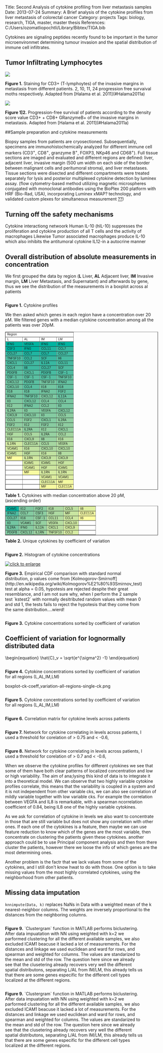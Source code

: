 Title: Second Analysis of cytokine profiling from liver metastasis samples
Date: 2013-07-24
Summary: A Brief analysis of the cytokine proifiles from liver metastasis of colorectal cancer
Category: projects
Tags: biology, research, TIGA, master, master thesis
References: C:/Users/ozomatliopochtli/Library/Bibtex/TIGA.bib

Cytokines are signaling peptides recently found to be important in the tumor microenvironmet determining tumour invasion and the spatial distribution of immune cell infiltrates.

## Tumor Infiltrating Lymphocytes

<a class="fancybox" rel="figures" data-title-id="caption-1" href="/static/images/tiga/TIL.png" title="click to enlarge"><img src="/static/images/tiga/TIL.png"/></a>
<div id="caption-1" class="caption"><b>Figure 1.</b> Staining for CD3+ (T-lymphoytes) of the invasive margins in metastasis from different patients. 2, 10, 11, 24 progression free survaival moths respectively. Adapted from [Halama et al. 2011](#Halama2011a)</div>

<a class="fancybox" rel="figures" data-title-id="caption-2" href="/static/images/tiga/density_vs_progression.png" title="click to enlarge"><img src="/static/images/tiga/density_vs_progression.png"/></a>
<div id="caption-2" class="caption"><b>Figure 1]2.</b> Progression-free survival of patients according to the density score value CD3+ + CD8+ GRanzymeB+ of the invasive margins in metastasis. Adapted from [Halama et al. 2011](#Halama2011a)</div>


##Sample preparation and cytokine measurements

Biopsy samples from patients are cryosectioned. Subsequentially, specimens are immunohistochemically analyzed for different immune cell markers (CD3<sup>+</sup>, CD8<sup>+</sup>, granzyme B<sup>+</sup>, FOXP3, NKp46 and CD68<sup>+</sup>). Full tissue sections are imaged and evaluated and different regions are defined: liver, adjacent liver, invasive  margin (500 um width on each side of the border between malignant cells and peritumoral stroma), and liver metastases. Tissue sections were disected and different compartments were treated separately for lysis and posterior multiplexed cytokine detection by luminex assay. (flow cytometry-based method utilizing magnetic microspheres conjugated with monoclonal antibodies using the BioPlex 200 platform with HRF (Bio-Rad, USA), incorporating Luminex xMAP? technology, and validated custom plexes for simultaneous measurement [??](#Krzystek-Korpacka2013))

## Turning off the safety mechanisms
Cytokine interactiong netwoork 
Human IL-10 (hIL-10) suppresses the proliferation and cytokine production of all T cells and the activity of macrophages
Likewise Tumor associated macrophages produce IL-10 which also inhibits the antitumoral cytokine IL12-in a autocrine manner

## Overall distribution of absolute measurements in concentration

We first grouped the data by region (**L** Liver, **AL** Adjacent liver, **IM** Invasive margin, **LM** Liver Metastasis, and Supernatant) and afterwards by gene, thus we see the distribution of the measurements in a boxplot across al patients

<a class="fancybox" rel="figures" href="/static/images/tiga/boxplot-ck-profile-region-patients_log10.png" title="Cytokine profiles" target="_blank"><img src="/static/images/tiga/boxplot-ck-profile-region-patients_log10.png" style="background-color:#fff; max-width: 90%;" alt="" /></a>
<p class="caption" style="width: 90%;"><strong>Figure 1.</strong> Cytokine profiles</p>

We then asked which genes in each region have a concentration over 20 pM. We filtered genes with a median cytokine concentration among all the patients was over 20pM.

<!this is the table 1>

<table border="1" cellpadding="4" cellspacing="0" align="center" style="font-size:0.7em;">
<tr><td colspan="4">Region</td></tr>
<tr><td>L</td><td>AL</td><td>IM</td><td>LM</td></tr>
<tr><td style="background:#00B4A1">IFNG</td><td style="background:#00B4A1">VEGFA</td><td style="background:#00B4A1">IFNG</td><td style="background:#00B4A1">IFNG</td></tr>
<tr><td style="background:#00B4A1">CSF3</td><td style="background:#00B4A1">IFNG</td><td style="background:#20B5A1">CCL11</td><td style="background:#37B8A1">CCL7</td></tr>
<tr><td style="background:#37B8A1">CCL27</td><td style="background:#20B5A1">CCL7</td><td style="background:#20B5A1">CCL7</td><td style="background:#40B9A1">CCL27</td></tr>
<tr><td style="background:#4EBCA1">TNFSF10</td><td style="background:#37B8A1">CCL2</td><td style="background:#37B8A1">SCF</td><td style="background:#47BBA1">Il6</td></tr>
<tr><td style="background:#4EBCA1">CXCL1</td><td style="background:#40B9A1">CCL27</td><td style="background:#37B8A1">IL12A</td><td style="background:#47BBA1">CCL11</td></tr>
<tr><td style="background:#55BEA1">CCL4</td><td style="background:#40B9A1">Il8</td><td style="background:#40B9A1">CCL27</td><td style="background:#4EBCA1">SCF</td></tr>
<tr><td style="background:#5ABFA1">PDGFB</td><td style="background:#55BEA1">CXCL1</td><td style="background:#47BBA1">PDGFB</td><td style="background:#4EBCA1">CSF-1</td></tr>
<tr><td style="background:#60C0A1">CSF-1</td><td style="background:#5ABFA1">CSF-1</td><td style="background:#55BEA1">CSF-1</td><td style="background:#60C0A1">TNFSF10</td></tr>
<tr><td style="background:#6FC4A1">CXCL12</td><td style="background:#5ABFA1">PDGFB</td><td style="background:#73C6A1">TNFSF10</td><td style="background:#65C2A1">IFNA2</td></tr>
<tr><td style="background:#6FC4A1">CXCL10</td><td style="background:#5ABFA1">CCL4</td><td style="background:#73C6A1">Il18</td><td style="background:#65C2A1">Il18</td></tr>
<tr><td style="background:#73C6A1">Il18</td><td style="background:#6AC3A1">Il18</td><td style="background:#73C6A1">IFNA2</td><td style="background:#65C2A1">FGF2</td></tr>
<tr><td style="background:#73C6A1">IFNA2</td><td style="background:#6AC3A1">TNFSF10</td><td style="background:#7CC8A1">CXCL12</td><td style="background:#6AC3A1">IL12A</td></tr>
<tr><td style="background:#80C9A1">Il3</td><td style="background:#73C6A1">CXCL12</td><td style="background:#80C9A1">CCL4</td><td style="background:#78C7A1">CCL4</td></tr>
<tr><td style="background:#88CCA1">Il12</td><td style="background:#73C6A1">IFNA2</td><td style="background:#80C9A1">CCL2</td><td style="background:#78C7A1">Il3</td></tr>
<tr><td style="background:#88CCA1">IL2RA</td><td style="background:#84CBA1">Il3</td><td style="background:#84CBA1">VEGFA</td><td style="background:#80C9A1">CXCL12</td></tr>
<tr><td style="background:#88CCA1">CXCL9</td><td style="background:#84CBA1">CXCL10</td><td style="background:#84CBA1">Il3</td><td style="background:#8CCDA1">CCL5</td></tr>
<tr><td style="background:#8FCEA1">CCL5</td><td style="background:#8CCDA1">FGF2</td><td style="background:#84CBA1">CXCL1</td><td style="background:#8FCEA1">IL2RA</td></tr>
<tr><td style="background:#8FCEA1">FGF2</td><td style="background:#8CCDA1">Il12</td><td style="background:#88CCA1">FGF2</td><td style="background:#8FCEA1">Il12</td></tr>
<tr><td style="background:#A6D7A1">CLEC11A</td><td style="background:#8FCEA1">IL2RA</td><td style="background:#93D0A1">Il12</td><td style="background:#93D0A1">CXCL1</td></tr>
<tr><td style="background:#AFDBA1">HGF</td><td style="background:#AAD8A1">CCL5</td><td style="background:#96D1A1">IL2RA</td><td style="background:#A3D6A1">CCL2</td></tr>
<tr><td style="background:#B2DCA1">Il16</td><td style="background:#ADD9A1">CXCL9</td><td style="background:#9AD2A1">Il8</td><td style="background:#B2DCA1">Il16</td></tr>
<tr><td style="background:#D0E8A1">IL1RN</td><td style="background:#B5DDA1">CLEC11A</td><td style="background:#A6D7A1">CCL5</td><td style="background:#B2DCA1">VEGFA</td></tr>
<tr><td style="background:#D2E9A1">VCAM1</td><td style="background:#BEE0A1">Il16</td><td style="background:#ADD9A1">CXCL10</td><td style="background:#B2DCA1">CXCL10</td></tr>
<tr><td style="background:#D2E9A1">ICAM1</td><td style="background:#BEE0A1">HGF</td><td style="background:#C0E2A1">Il16</td><td style="background:#B2DCA1">Il8</td></tr>
<tr><td style="background:#FFFFA1">MIF</td><td style="background:#D2E9A1">IL1RN</td><td style="background:#C3E3A1">CXCL9</td><td style="background:#C0E2A1">CXCL9</td></tr>
<tr><td style="background:#FFFFFF">&nbsp;</td><td style="background:#D5EAA1">ICAM1</td><td style="background:#C8E5A1">ICAM1</td><td style="background:#C8E5A1">HGF</td></tr>
<tr><td style="background:#FFFFFF">&nbsp;</td><td style="background:#DCEEA1">VCAM1</td><td style="background:#CDE7A1">HGF</td><td style="background:#D2E9A1">ICAM1</td></tr>
<tr><td style="background:#FFFFFF">&nbsp;</td><td style="background:#F8FBA1">MIF</td><td style="background:#D7ECA1">IL1RN</td><td style="background:#D5EAA1">IL1RN</td></tr>
<tr><td style="background:#FFFFFF">&nbsp;</td><td style="background:#FFFFFF">&nbsp;</td><td style="background:#DEEFA1">VCAM1</td><td style="background:#DCEEA1">VCAM1</td></tr>
<tr><td style="background:#FFFFFF">&nbsp;</td><td style="background:#FFFFFF">&nbsp;</td><td style="background:#E3F1A1">CLEC11A</td><td style="background:#F4F9A1">MIF</td></tr>
<tr><td style="background:#FFFFFF">&nbsp;</td><td style="background:#FFFFFF">&nbsp;</td><td style="background:#F8FBA1">MIF</td><td style="background:#FAFCA1">CLEC11A</td></tr>
</table>

<p class="caption" style="width: 90%; margin-top: 5px; margin-bottom: 5px;"><strong>Table 1.</strong> Cytokines with median concentration above 20 pM, (ascending order)</p>

<!this is the table 2>

<table border="1" cellpadding="4" cellspacing="0" align="center" style="font-size:0.7em;">
<tr><td style="background:#00B4A1">ICAM1</td><td style="background:#80C9A1">Il12</td><td style="background:#8CCDA1">FGF2</td><td style="background:#ADD9A1">Il18</td><td style="background:#BEE0A1">CCL5</td><td style="background:#DEEFA1">Il8</td></tr>
<tr><td style="background:#4EBCA1">IFNA2</td><td style="background:#84CBA1">CCL7</td><td style="background:#8CCDA1">CSF3</td><td style="background:#ADD9A1">HGF</td><td style="background:#C8E5A1">MIF</td><td style="background:#F0F7A1">CLEC11A</td></tr>
<tr><td style="background:#6FC4A1">CCL27</td><td style="background:#88CCA1">Il16</td><td style="background:#93D0A1">CSF-1</td><td style="background:#B5DDA1">CCL11</td><td style="background:#CDE7A1">CCL4</td><td style="background:#FFFFA1">Il6</td></tr>
<tr><td style="background:#73C6A1">Il3</td><td style="background:#88CCA1">VCAM1</td><td style="background:#96D1A1">SCF</td><td style="background:#B8DEA1">VEGFA</td><td style="background:#CDE7A1">CXCL10</td><td style="background:#FFFFFF">&nbsp;</td></tr>
<tr><td style="background:#73C6A1">IL2RA</td><td style="background:#88CCA1">IFNG</td><td style="background:#9AD2A1">IL12A</td><td style="background:#BBDFA1">CXCL1</td><td style="background:#D2E9A1">CXCL9</td><td style="background:#FFFFFF">&nbsp;</td></tr>
<tr><td style="background:#80C9A1">PDGFB</td><td style="background:#8CCDA1">CXCL12</td><td style="background:#9DD3A1">IL1RN</td><td style="background:#BEE0A1">TNFSF10</td><td style="background:#D5EAA1">CCL2</td><td style="background:#FFFFFF">&nbsp;</td></tr>
</table>
<p class="caption" style="width: 90%; margin-top: 5px;"><strong>Table 2.</strong> Unique cytokines by coefficient of variation</p>

<a class="fancybox" rel="figures" href="/static/images/tiga/hist_cytokine_concentrations.png" title="Histogram of cytokine concentrations" target="_blank"><img src="/static/images/tiga/hist_cytokine_concentrations.png" style="background-color:#fff; max-width: 90%;" alt="" /></a>
<p class="caption" style="width: 90%;"><strong>Figure 2.</strong> Histogram of cytokine concentrations</p>


<a class="fancybox" rel="figures" href="/static/images/tiga/ecdf_kstest.png" title="mpirical CDF" target="_blank"><img src="/static/images/tiga/ecdf_kstest.png" style="background-color:#fff; max-width: 90%;" alt="click to enlarge" /></a>
<p class="caption" style="width: 90%;"><strong>Figure 3.</strong> Empirical CDF comparison with standard normal distribution, p values come from [Kolmogorov-Smirnoff](http://en.wikipedia.org/wiki/Kolmogorov%E2%80%93Smirnov_test) test at alpha = 0.05, hypotesis are rejected despite their great resemblance, and I am not sure why, when I perform the 2 sample test `kstest2` with normally desitributed random values with mean 0 and std 1, the tests fails to reject the hypotesis that they come from the same distribution....wierd!</p>


<a class="fancybox" rel="figures" href="/static/images/tiga/boxplot-ck-coeff_variation-region-patients_log10.png" title="Coefficient of variation sorted" target="_blank"><img src="/static/images/tiga/boxplot-ck-coeff_variation-region-patients_log10.png" style="background-color:#fff; max-width: 90%;" alt="" /></a>
<p class="caption" style="width: 90%;"><strong>Figure 3.</strong> Cytokine concentrations sorted by coefficient of variation</p>

## Coefficient of variation for lognormally distributed data

\\begin{equation}
   \hat{C}_v = \sqrt{e^{\sigma^2} -1}
\\end{equation}



<a class="fancybox" rel="figures" href="/static/images/tiga/boxplot-ck-coeff_variation-all-regions.png" title="Coefficient of variation sorted for all regions" target="_blank"><img src="/static/images/tiga/boxplot-ck-coeff_variation-all-regions.png" style="background-color:#fff; max-width: 90%;" alt="" /></a>
<p class="caption" style="width: 90%;"><strong>Figure 4.</strong> Cytokine concentrations sorted by coefficient of variation for all regions (L,AL,IM,LM)</p>

boxplot-ck-coeff_variation-all-regions-single-ck.png

<a class="fancybox" rel="figures" href="/static/images/tiga/boxplot-ck-coeff_variation-all-regions-single-ck.png" title="Coefficient of variation sorted for all regions" target="_blank"><img src="/static/images/tiga/boxplot-ck-coeff_variation-all-regions-single-ck.png" style="background-color:#fff; max-width: 90%;" alt="" /></a>
<p class="caption" style="width: 90%;"><strong>Figure 5.</strong> Cytokine concentrations sorted by coefficient of variation for all regions (L,AL,IM,LM)</p>

<a class="fancybox" rel="figures" href="/static/images/tiga/rank_corr_matrix.png" title="Rank correlations matrix" target="_blank"><img src="/static/images/tiga/rank_corr_matrix.png" style="background-color:#fff; max-width: 90%;" alt="" /></a>
<p class="caption" style="width: 90%;"><strong>Figure 6.</strong> Correlation matrix for cytokine levels across patients</p>

<a class="fancybox" rel="figures" href="/static/images/tiga/ck_corr_network.png" title="Network of correlations" target="_blank"><img src="/static/images/tiga/ck_corr_network.png" style="background-color:#fff; max-width: 90%;" alt="" /></a>
<p class="caption" style="width: 90%;"><strong>Figure 7.</strong> Network for cytokine correlating in levels across patients, I used a threshold for corelation of &gt; 0.75 and &lt; -0.6, </p>

<a class="fancybox" rel="figures" href="/static/images/tiga/ck_corr_network-07.png" title="Network of correlations" target="_blank"><img src="/static/images/tiga/ck_corr_network-07.png" style="background-color:#fff; max-width: 90%;" alt="" /></a>
<p class="caption" style="width: 90%;"><strong>Figure 8.</strong> Network for cytokine correlating in levels across patients, I used a threshold for corelation of &gt; 0.7 and &lt; -0.6, </p>

When we observe the cytokine profiles for different cytokines we see that some of them have both clear patterns of localized concentration and low or high variability. The aim of ana;lysing this kind of data is to integrate it into a theoretical model. We can observe that two highly variable cytokine profiles correlate, this means that the variability is coupled in a system and it is not independent from other variable cks, we can also see correlation of mildly variable together with low variable cks. For example the correlation between VEGFA and IL8 is remarkable, with a spearman ncorrelation coefficient of 0.84, being IL8 one of the highly variable cytokines.

As we ask for correlation of cytokine in levels we also want to concentrate in those that are still variable but does not show any correlation with other ones. If each one of the cytokines is a feature, then maybe we can use feature reduction to know which of the genes are the most variable, then concentrate on clustering the patients given these cytokines. another approach could be to use Principal component analysis and then from there cluster the patients, however there we loose the info of which genes are the most determining ones.

Another problem is the factr that we lack values from some of the cytokines, and I still don't know hwat to do with those. One option is to take missing values from the most highly correlated cytokines, using the neighborhood from other patients.

## Missing data imputation

`knnimpute(Data, k)` replaces NaNs in Data with a weighted mean of the k nearest-neighbor columns. The weights are inversely proportional to the distances from the neighboring columns.




<a class="fancybox" rel="figures" href="/static/images/tiga/Ck_profiiles_clustergram_rows_euc-ward_spear-weight.png" title="Network of correlations" target="_blank"><img src="/static/images/tiga/Ck_profiiles_clustergram_rows_euc-ward_spear-weight.png" style="background-color:#fff; max-width: 90%;" alt="" /></a>
<p class="caption" style="width: 90%;"><strong>Figure 9.</strong> `Clustergram` function in MATLAB performs biclustering. After data impuatation with NN using weighted with k=2 we parformed clustering for all the different available samples, we also excluded ICAM1 beacuse it lacked a lot of measurements. For the distances and linkage we used euclidean and ward for rows, and spearman and weighted for columns. The values are standarized to the mean and std of the row. The question here since we already see that the clusetering already recovers very well the different spatial distributons, separating L/AL from IM/LM, this already tells us that there are some genes especific for the different cell types localized at the different regions.</p>

<a class="fancybox" rel="figures" href="/static/images/tiga/Spatial_Ck_profiiles_clustergram_rows_euc-ward2.png" title="Network of correlations" target="_blank"><img src="/static/images/tiga/Spatial_Ck_profiiles_clustergram_rows_euc-ward2.png" style="background-color:#fff; max-width: 90%;" alt="" /></a>
<p class="caption" style="width: 90%;"><strong>Figure 9.</strong> `Clustergram` function in MATLAB performs biclustering. After data impuatation with NN using weighted with k=2 we parformed clustering for all the different available samples, we also excluded ICAM1 beacuse it lacked a lot of measurements. For the distances and linkage we used euclidean and ward for rows, and spearman and weighted for columns. The values are standarized to the mean and std of the row. The question here since we already see that the clusetering already recovers very well the different spatial distributons, separating L/AL from IM/LM, this already tells us that there are some genes especific for the different cell types localized at the different regions.</p>

<!SICARII (SIngle Cell ARtificial IntelIgence) also from the plural of sicarius, use developmental principles to build biological machines with emergent properties and autoorganization.>